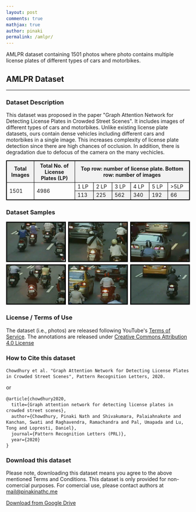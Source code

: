 ```yaml
---
layout: post
comments: true
mathjax: true
author: pinaki
permalink: /amlpr/
---
```



AMLPR dataset containing 1501 photos where photo contains multiple license plates of different types of cars and motorbikes.


## AMLPR Dataset

---

### Dataset Description
This dataset was proposed in the paper "Graph Attention Network for Detecting License Plates in Crowded Street Scenes". It includes images of different types of cars and motorbikes. Unlike existing license plate datasets, ours contain dense vehicles including different cars and motorbikes in a single image. This increases complexity of license plate detection since there are high chances of occlusion. In addition, there is degradation due to defocus of the camera on the many vechicles.


<table>
  <tr>
    <th> Total Images </th>
    <th> Total No. of License Plates (LP) </th>
    <th colspan="6"> Top row: number of license plate. Bottom row: number of images </th>
  </tr>
  <tr>
    <td rowspan="2"> 1501 </td>
    <td rowspan="2"> 4986 </td>
    <td> 1 LP </td>
    <td> 2 LP </td>
    <td> 3 LP </td>
    <td> 4 LP </td>
    <td> 5 LP </td>
    <td> >5LP </td>
  </tr>
  <tr>
    <td> 113 </td>
    <td> 225 </td>
    <td> 562 </td>
    <td> 340 </td>
    <td> 192 </td>
    <td> 66  </td>
  </tr>
</table>

<style>
table, th, td {
  border: 1px solid black;
}
tr:nth-child(odd) {
  background-color: #f2f2f2;
}
</style>

### Dataset Samples
![Sample AMLPR dataset](/datasets/images/sample-amlpr.png)

### License / Terms of Use
The dataset (i.e., photos) are released following YouTube's [Terms of Service](https://www.youtube.com/static?template=terms). The annotations are released under [Creative Commons Attribution 4.0 License](https://creativecommons.org/licenses/by/4.0/) 

### How to Cite this dataset
```
Chowdhury et al. "Graph Attention Network for Detecting License Plates in Crowded Street Scenes", Pattern Recognition Letters, 2020.
```

or

```
@article{chowdhury2020,
  title={Graph attention network for detecting license plates in crowded street scenes},
  author={Chowdhury, Pinaki Nath and Shivakumara, Palaiahnakote and Kanchan, Swati and Raghavendra, Ramachandra and Pal, Umapada and Lu, Tong and Lopresti, Daniel},
  journal={Pattern Recognition Letters (PRL)},
  year={2020}
}
```

### Download this dataset
Please note, downloading this dataset means you agree to the above mentioned Terms and Conditions. This dataset is only provided for non-comercial purposes. For comercial use, please contact authors at mail@pinakinathc.me

[Download from Google Drive](https://drive.google.com/file/d/1-kqNXt_axSFV2cOJKHdV2q1y45e4mdox/view?usp=sharing)
